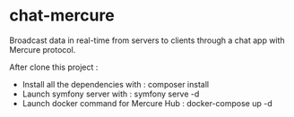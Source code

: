 # chat-mercure
Broadcast data in real-time from servers to clients through a chat app with Mercure protocol.

After clone this project :

- Install all the dependencies with : composer install
- Launch symfony server with : symfony serve -d
- Launch docker command for Mercure Hub : docker-compose up -d
